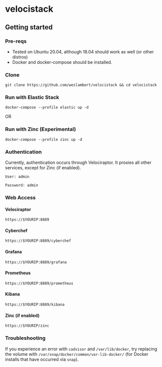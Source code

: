# velocistack

## Getting started
### Pre-reqs
- Tested on Ubuntu 20.04, although 18.04 should work as well (or other distros)
- Docker and docker-compose should be installed.

### Clone
```
git clone https://github.com/weslambert/velocistack && cd velocistack
```

### Run with Elastic Stack
`docker-compose --profile elastic up -d`

OR

### Run with Zinc (Experimental)
`docker-compose --profile zinc up -d`


### Authentication
Currently, authentication occurs through Velociraptor. It proxies all other services, except for Zinc (if enabled).

`User: admin`

`Password: admin`

### Web Access
#### Velociraptor
`https://$YOURIP:8889`

#### Cyberchef
`https://$YOURIP:8889/cyberchef`

#### Grafana
`https://$YOURIP:8889/grafana`

#### Prometheus
`https://$YOURIP:8889/prometheus`

#### Kibana
`https://$YOURIP:8889/kibana`

#### Zinc (if enabled)
`https://$YOURIP/zinc`

### Troubleshooting
If you experience an error with `cadvisor` and `/var/lib/docker`, try replacing the volume with `/var/snap/docker/common/var-lib-docker/` (for Docker installs that have occurred via `snap`).
